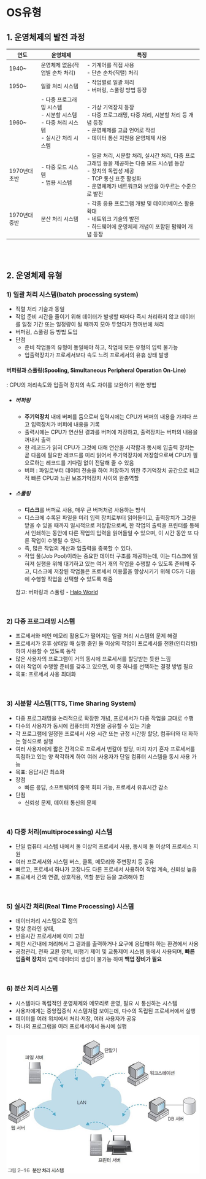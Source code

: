 # OS유형

## 1. 운영체제의 발전 과정

| 연도          | 운영체제                                                     | 특징                                                         |
| ------------- | ------------------------------------------------------------ | ------------------------------------------------------------ |
| 1940~         | 운영체제 없음(작업별 순차 처리)                              | - 기계어를 직접 사용<br />- 단순 순차(직렬) 처리             |
| 1950~         | 일괄 처리 시스템                                             | - 작업별로 일괄 처리<br />- 버퍼링, 스풀링 방법 등장         |
| 1960~         | - 다중 프로그래밍 시스템<br />- 시분할 시스템<br />- 다중 처리 시스템<br />- 실시간 처리 시스템 | - 가상 기억장치 등장<br />- 다중 프로그래밍, 다중 처리, 시분할 처리 등 개념 등장<br />- 운영체제를 고급 언어로 작성<br />- 데이터 통신 지원용 운영체제 사용 |
| 1970년대 초반 | - 다중 모드 시스템<br />- 범용 시스템                        | - 일괄 처리, 시분할 처리, 실시간 처리, 다중 프로그래밍 등을 제공하는 다중 모드 시스템 등장<br />- 장치의 독립성 제공<br />- TCP 통신 표준 활성화<br />- 운영체제가 네트워크와 보안을 아우르는 수준으로 발전 |
| 1970년대 중반 | 분산 처리 시스템                                             | - 각종 응용 프로그램 개발 및 데이터베이스 활용 확대 <br />- 네트워크 기술의 발전<br />- 하드웨어에 운영체제 개념이 포함된 펌웨어 개념 등장 |

<br />

<br />

## 2. 운영체제 유형

### 1) 일괄 처리 시스템(batch processing system)

- 직렬 처리 기술과 동일
- 작업 준비 시간을 줄이기 위해 데이터가 발생할 때마다 즉시 처리하지 않고 데이터를 일정 기간 또는 일정량이 될 때까지 모아 두었다가 한꺼번에 처리
- 버퍼링, 스풀링 등 방법 도입
- 단점
  - 준비 작업들의 유형이 동일해야 하고, 작업에 모든 유형의 입력 불가능
  - 입출력장치가 프로세서보다 속도 느려 프로세서의 유휴 상태 발생

#### 버퍼링과 스풀링(Spooling, Simultaneous Peripheral Operation On-Line)

: CPU의 처리속도와 입출력 장치의 속도 차이를 보완하기 위한 방법

- ##### 버퍼링

  - **주기억장치** 내에 버퍼를 둠으로써 입력시에는 CPU가 버퍼의 내용을 가져다 쓰고 입력장치가 버퍼에 내용을 기록
  - 출력시에는 CPU가 연산된 결과를 버퍼에 저장하고, 출력장치는 버퍼의 내용을 꺼내서 출력
  - 한 레코드가 읽혀 CPU가 그것에 대해 연산을 시작함과 동시에 입출력 장치는 곧 다음에 필요한 레코드를 미리 읽어서 주기억장치에 저장함으로써 CPU가 필요로하는 레코드를 기다림 없이 전달해 줄 수 있음
  - 버퍼 : 파일로부터 데이터 전송을 하여 저장하기 위한 주기억장치 공간으로 비교적 빠른 CPU과 느린 보조기억장치 사이의 완충역할

- ##### 스풀링

  - **디스크**를 버퍼로 사용, 매우 큰 버퍼처럼 사용하는 방식
  - 디스크에 수록된 파일을 미리 입력 장치로부터 읽어들이고, 출력장치가 그것을 받을 수 있을 때까지 일시적으로 저장함으로써, 한 작업의 출력을 프린터를 통해서 인쇄하는 동안에 다른 작업의 입력을 읽어들일 수 있으며, 이 시간 동안 또 다른 작업이 수행될 수 있다.
  - 즉, 많은 작업의 계산과 입출력을 중복할 수 있다.
  - 작업 풀(Job Pool)이라는 중요한 데이터 구조를 제공하는데, 이는 디스크에 읽혀져 실행을 위해 대기하고 있는 여거 개의 작업을 수행할 수 있도록 준비해 주고, 디스크에 저장된 작업들은 프로세서 이용률을 향상시키기 위해 OS가 다음에 수행할 작업을 선택할 수 있도록 해줌

  참고: 버퍼링과 스풀링 - [Halo World](https://haloworld.tistory.com/103)

<br />

### 2) 다중 프로그래밍 시스템

- 프로세서와 메인 메모리 활용도가 떨어지는 일괄 처리 시스템의 문제 해결
- 프로세서가 유휴 상태일 때 실행 중인 둘 이상의 작업이 프로세서를 전환(인터리빙)하여 사용할 수 있도록 동작
- 많은 사용자의 프로그램이 거의 동시에 프로세서를 할당받는 듯한 느낌
- 여러 작업이 수행할 준비를 갖추고 있으면, 이 중 하나를 선택하는 결정 방법 필요
- 목표: 프로세서 사용 최대화

<br />

### 3) 시분할 시스템(TTS, Time Sharing System)

- 다중 프로그래밍을 논리적으로 확장한 개념, 프로세서가 다중 작업을 교대로 수행
- 다수의 사용자가 동시에 컴퓨터의 자원을 공유할 수 있는 기술
- 각 프로그램에 일정한 프로세서 사용 시간 또는 규정 시간량 할당, 컴퓨터와 대 화하는 형식으로 실행
- 여러 사용자에게 짧은 간격으로 프로세서 번갈아 할당, 마치 자기 혼자 프로세서를 독점하고 있는 양 착각하게 하여 여러 사용자가 단일 컴퓨터 시스템을 동시 사용 가능 
- 목표: 응답시간 최소화
- 장점
  - 빠른 응답, 소프트웨어의 중복 회피 가능, 프로세서 유휴시간 감소
- 단점
  - 신뢰성 문제, 데이터 통신의 문제

<br />

### 4) 다중 처리(multiprocessing) 시스템

- 단일 컴퓨터 시스템 내에서 둘 이상의 프로세서 사용, 동시에 둘 이상의 프로세스 지원
- 여러 프로세서와 시스템 버스, 클록, 메모리와 주변장치 등 공유
- 빠르고, 프로세서 하나가 고장나도 다른 프로세서 사용하여 작업 계속, 신뢰성 높음
- 프로세서 간의 연결, 상호작용, 역할 분담 등을 고려해야 함

<br />

### 5) 실시간 처리(Real Time Processing) 시스템

- 데이터처리 시스템으로 정의
- 항상 온라인 상태, 
- 반응시간 프로세서에 이미 고정
- 제한 시간내에 처리해서 그 결과를 출력하거나 요구에 응답해야 하는 환경에서 사용
- 공정관리, 전화 교환 장치, 비행기 제어 및 교통제어 시스템 등에서 사용되며, **빠른 입출력 장치**와 입력 데이터의 생성이 불가능 하여 **백업 장비가 필요**

<br />

### 6) 분산 처리 시스템

- 시스템마다 독립적인 운영체제와 메모리로 운영, 필요 시 통신하는 시스템
- 사용자에게는 중앙집중식 시스템처럼 보이는데, 다수의 독립된 프로세서에서 실행
- 데이터를 여러 위치에서 처리·저장, 여러 사용자가 공유
- 하나의 프로그램을 여러 프로세서에서 동시에 실행

![](../img/os유형_1.jpg)